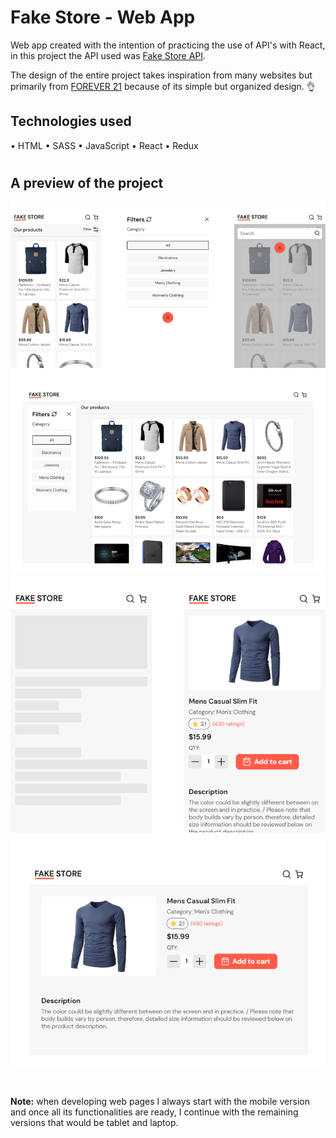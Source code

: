 # Fake Store - Web App

Web app created with the intention of practicing the use of API's with React, in this project the API used was [Fake Store API](https://fakestoreapi.com).

The design of the entire project takes inspiration from many websites but primarily from [FOREVER 21](https://forever21.com.mx) because of its simple but organized design. :ok_hand:

## Technologies used

• HTML
• SASS
• JavaScript
• React
• Redux

#

## A preview of the project

![main-page](readme_assets/main-page.png "Main page")
![product-details-page](readme_assets/product-details-page.png "Product details page")

#

**Note:**
when developing web pages I always start with the mobile version and once all its functionalities are ready, I continue with the remaining versions that would be tablet and laptop.
